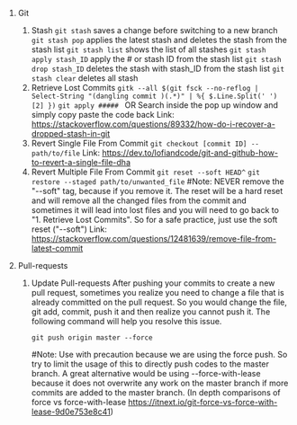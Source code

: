 1. Git
    1. Stash
        `git stash`
            saves a change before switching to a new branch
        `git stash pop`
            applies the latest stash and deletes the stash from the stash list
        `git stash list`
            shows the list of all stashes
        `git stash apply stash_ID`
            apply the # or stash ID from the stash list
        `git stash drop stash_ID`
            deletes the stash with stash_ID from the stash list
       `git stash clear`
            deletes all stash
    2. Retrieve Lost Commits
        `gitk --all $(git fsck --no-reflog | Select-String "(dangling commit )(.*)" | %{ $.Line.Split(' ')[2] })`
        `git apply ##### `
            OR 
        Search inside the pop up window and simply copy paste the code back
        Link: https://stackoverflow.com/questions/89332/how-do-i-recover-a-dropped-stash-in-git
    3. Revert Single File From Commit
        `git checkout [commit ID] -- path/to/file`
        Link: https://dev.to/lofiandcode/git-and-github-how-to-revert-a-single-file-dha
    4. Revert Multiple File From Commit
       `git reset --soft HEAD^`
        `git restore --staged path/to/unwanted_file`
        #Note: NEVER remove the "--soft" tag, because if you remove it. The reset will be a hard reset and will remove all the changed files from the commit and sometimes it will lead into lost files and you will need to go back to "1. Retrieve Lost Commits". So for a safe practice, just use the soft reset ("--soft")
        Link: https://stackoverflow.com/questions/12481639/remove-file-from-latest-commit

4. Pull-requests
    1. Update Pull-requests
        After pushing your commits to create a new pull request, sometimes you realize you need to change a file that is already committed on the pull request. So you would change the file, git add, commit, push it and then realize you cannot push it. The following command will help you resolve this issue.

        `git push origin master --force`

        #Note: Use with precaution because we are using the force push. So try to limit the usage of this to directly push codes to the master branch. A great alternative would be using --force-with-lease because it does not overwrite any work on the master branch if more commits are added to the master branch. (In depth comparisons of force vs force-with-lease https://itnext.io/git-force-vs-force-with-lease-9d0e753e8c41)